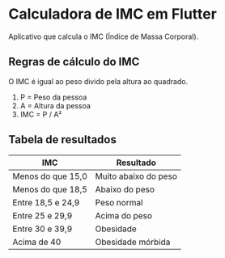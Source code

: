 # Calculadora de IMC em Flutter

Aplicativo que calcula o IMC (Índice de Massa Corporal).

## Regras de cálculo do IMC

O IMC é igual ao peso divido pela altura ao quadrado.

1. P = Peso da pessoa
1. A = Altura da pessoa
1. IMC = P / A²

## Tabela de resultados

|IMC|Resultado|
|-|-|
|Menos do que 15,0|Muito abaixo do peso|
|Menos do que 18,5|Abaixo do peso|
|Entre 18,5 e 24,9|Peso normal|
|Entre 25 e 29,9|Acima do peso|
|Entre 30 e 39,9|Obesidade|
|Acima de 40|Obesidade mórbida|
